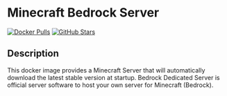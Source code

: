# Minecraft Bedrock Server

[![Docker Pulls](https://img.shields.io/docker/pulls/itzg/minecraft-bedrock-server?style=flat-square&color=607D8B&label=docker%20pulls&logo=docker)](https://hub.docker.com/r/itzg/minecraft-bedrock-server)
[![GitHub Stars](https://img.shields.io/github/stars/itzg/docker-minecraft-bedrock-server?style=flat-square&color=607D8B&label=github%20stars&logo=github)](https://github.com/itzg/docker-minecraft-bedrock-server)

## Description

This docker image provides a Minecraft Server that will automatically download the latest stable version at startup. Bedrock Dedicated Server is official server software to host your own server for Minecraft (Bedrock).
